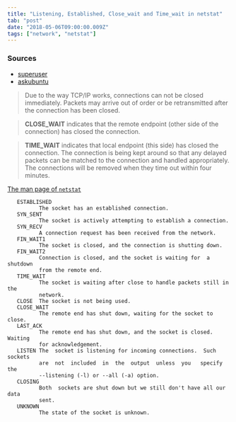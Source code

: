 ```yaml
---
title: "Listening, Established, Close_wait and Time_wait in netstat"
tab: "post"
date: "2018-05-06T09:00:00.009Z"
tags: ["network", "netstat"]
---
```

### Sources
* [superuser](https://superuser.com/questions/173535/what-are-close-wait-and-time-wait-states)
* [askubuntu](https://askubuntu.com/questions/538443/whats-the-difference-between-port-status-listening-time-wait-close-wait)

> Due to the way TCP/IP works, connections can not be closed immediately. Packets may arrive out of order or be retransmitted after the connection has been closed. 

> **CLOSE_WAIT** indicates that the remote endpoint (other side of the connection) has closed the connection. 

> **TIME_WAIT** indicates that local endpoint (this side) has closed the connection. The connection is being kept around so that any delayed packets can be matched to the connection and handled appropriately. The connections will be removed when they time out within four minutes. 

[The man page of `netstat`](http://manpages.ubuntu.com/netstat)
```
   ESTABLISHED
          The socket has an established connection.
   SYN_SENT
          The socket is actively attempting to establish a connection.
   SYN_RECV
          A connection request has been received from the network.
   FIN_WAIT1
          The socket is closed, and the connection is shutting down.
   FIN_WAIT2
          Connection is closed, and the socket is waiting for  a  shutdown
          from the remote end.
   TIME_WAIT
          The socket is waiting after close to handle packets still in the
          network.
   CLOSE  The socket is not being used.
   CLOSE_WAIT
          The remote end has shut down, waiting for the socket to close.
   LAST_ACK
          The remote end has shut down, and the socket is closed.  Waiting
          for acknowledgement.
   LISTEN The  socket is listening for incoming connections.  Such sockets
          are  not  included  in  the  output  unless  you   specify   the
          --listening (-l) or --all (-a) option.
   CLOSING
          Both  sockets are shut down but we still don't have all our data
          sent.
   UNKNOWN
          The state of the socket is unknown.
```
